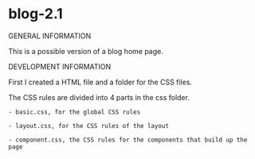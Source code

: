 # blog-2.1

GENERAL INFORMATION

  This is a possible version of a blog home page.

DEVELOPMENT INFORMATION

  First I created a HTML file and a folder for the CSS files.
  
  The CSS rules are divided into 4 parts in the css folder.
    
    - basic.css, for the global CSS rules
    
    - layout.css, for the CSS rules of the layout
    
    - component.css, the CSS rules for the components that build up the page
  
